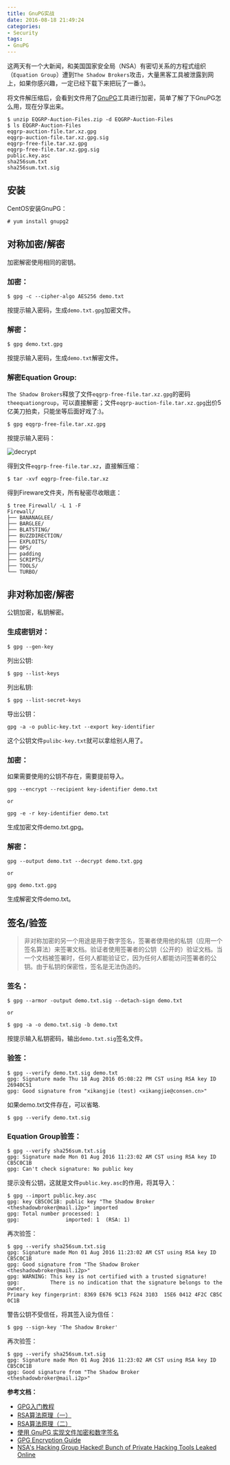 ```yaml
---
title: GnuPG实战
date: 2016-08-18 21:49:24
categories:
- Security
tags:
- GnuPG
---
```


这两天有一个大新闻，和美国国家安全局（NSA）有密切关系的方程式组织（`Equation Group`）遭到`The Shadow Brokers`攻击，大量黑客工具被泄露到网上，如果你感兴趣，一定已经下载下来把玩了一番:)。

将文件解压缩后，会看到文件用了[GnuPG](https://www.gnupg.org/)工具进行加密，简单了解了下GnuPG怎么用，现在分享出来。

<!-- more -->

```
$ unzip EQGRP-Auction-Files.zip -d EQGRP-Auction-Files
$ ls EQGRP-Auction-Files
eqgrp-auction-file.tar.xz.gpg
eqgrp-auction-file.tar.xz.gpg.sig
eqgrp-free-file.tar.xz.gpg
eqgrp-free-file.tar.xz.gpg.sig
public.key.asc
sha256sum.txt
sha256sum.txt.sig
```

## 安装

CentOS安装GnuPG：

```
# yum install gnupg2
```

## 对称加密/解密

加密解密使用相同的密钥。

### 加密：

```
$ gpg -c --cipher-algo AES256 demo.txt
```
按提示输入密码，生成`demo.txt.gpg`加密文件。

### 解密：

```
$ gpg demo.txt.gpg
```

按提示输入密码，生成`demo.txt`解密文件。

### 解密Equation Group:

`The Shadow Brokers`释放了文件`eqgrp-free-file.tar.xz.gpg`的密码`theequationgroup`，可以直接解密；文件`eqgrp-auction-file.tar.xz.gpg`出价5亿美刀拍卖，只能坐等后面好戏了:)。

```
$ gpg eqgrp-free-file.tar.xz.gpg
```

按提示输入密码：

![decrypt](http://7xtc3e.com1.z0.glb.clouddn.com/gpg-introduction/decrypt.png)

得到文件`eqgrp-free-file.tar.xz`，直接解压缩：

```
$ tar -xvf eqgrp-free-file.tar.xz
```

得到Fireware文件夹，所有秘密尽收眼底：

```
$ tree Firewall/ -L 1 -F
Firewall/
├── BANANAGLEE/
├── BARGLEE/
├── BLATSTING/
├── BUZZDIRECTION/
├── EXPLOITS/
├── OPS/
├── padding
├── SCRIPTS/
├── TOOLS/
└── TURBO/
```

## 非对称加密/解密

公钥加密，私钥解密。

### 生成密钥对：

```
$ gpg --gen-key
```

列出公钥:

```
$ gpg --list-keys
```

列出私钥:

```
$ gpg --list-secret-keys
```

导出公钥：

```
gpg -a -o public-key.txt --export key-identifier
```

这个公钥文件`pulibc-key.txt`就可以拿给别人用了。


### 加密：

如果需要使用的公钥不存在，需要提前导入。

```
gpg --encrypt --recipient key-identifier demo.txt

or 

gpg -e -r key-identifier demo.txt
```

生成加密文件demo.txt.gpg。

### 解密：

```
gpg --output demo.txt --decrypt demo.txt.gpg

or 

gpg demo.txt.gpg
```

生成解密文件demo.txt。

## 签名/验签
> 非对称加密的另一个用途是用于数字签名，签署者使用他的私钥（应用一个签名算法）来签署文档。验证者使用签署者的公钥（公开的）验证文档。当一个文档被签署时，任何人都能验证它，因为任何人都能访问签署者的公钥。由于私钥的保密性，签名是无法伪造的。

### 签名：

```
$ gpg --armor -output demo.txt.sig --detach-sign demo.txt

or

$ gpg -a -o demo.txt.sig -b demo.txt
```

按提示输入私钥密码，输出`demo.txt.sig`签名文件。

### 验签：

```
$ gpg --verify demo.txt.sig demo.txt
gpg: Signature made Thu 18 Aug 2016 05:08:22 PM CST using RSA key ID 26940C51
gpg: Good signature from "xikangjie (test) <xikangjie@consen.cn>"
```

如果demo.txt文件存在，可以省略.

```
$ gpg --verify demo.txt.sig 
```

### Equation Group验签：

```
$ gpg --verify sha256sum.txt.sig 
gpg: Signature made Mon 01 Aug 2016 11:23:02 AM CST using RSA key ID CB5C0C1B
gpg: Can't check signature: No public key
```

提示没有公钥，这就是文件`public.key.asc`的作用，将其导入：

```
$ gpg --import public.key.asc 
gpg: key CB5C0C1B: public key "The Shadow Broker <theshadowbroker@mail.i2p>" imported
gpg: Total number processed: 1
gpg:               imported: 1  (RSA: 1)
```

再次验签：

```
$ gpg --verify sha256sum.txt.sig
gpg: Signature made Mon 01 Aug 2016 11:23:02 AM CST using RSA key ID CB5C0C1B
gpg: Good signature from "The Shadow Broker <theshadowbroker@mail.i2p>"
gpg: WARNING: This key is not certified with a trusted signature!
gpg:          There is no indication that the signature belongs to the owner.
Primary key fingerprint: 8369 E676 9C13 F624 3103  15E6 0412 4F2C CB5C 0C1B
```
警告公钥不受信任，将其签入设为信任：

```
$ gpg --sign-key 'The Shadow Broker'
```

再次验签：

```
$ gpg --verify sha256sum.txt.sig 
gpg: Signature made Mon 01 Aug 2016 11:23:02 AM CST using RSA key ID CB5C0C1B
gpg: Good signature from "The Shadow Broker <theshadowbroker@mail.i2p>"
```

**参考文档：**

- [GPG入门教程](http://www.ruanyifeng.com/blog/2013/07/gpg.html)
- [RSA算法原理（一）](http://www.ruanyifeng.com/blog/2013/06/rsa_algorithm_part_one.html)
- [RSA算法原理（二）](http://www.ruanyifeng.com/blog/2013/07/rsa_algorithm_part_two.html)
- [使用 GnuPG 实现文件加密和数字签名](https://archboy.org/2013/05/15/gnupg-pgp-encrypt-decrypt-file-and-digital-signing-easy-tutorial/)
- [GPG Encryption Guide](http://www.tutonics.com/2012/11/gpg-encryption-guide-part-1.html)
- [NSA's Hacking Group Hacked! Bunch of Private Hacking Tools Leaked Online](http://thehackernews.com/2016/08/nsa-hacking-tools.html)

